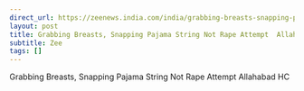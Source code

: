 ```yaml
---
direct_url: https://zeenews.india.com/india/grabbing-breasts-snapping-pajama-string-not-rape-attempt-allahabad-hc-2874805.html
layout: post
title: Grabbing Breasts, Snapping Pajama String Not Rape Attempt  Allahabad HC
subtitle: Zee
tags: []
---
```


Grabbing Breasts, Snapping Pajama String Not Rape Attempt  Allahabad HC
